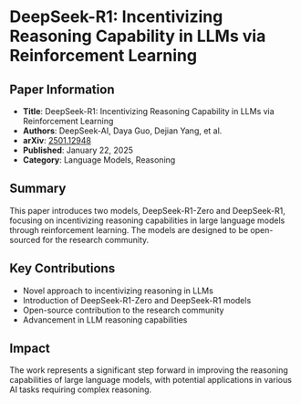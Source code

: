 # DeepSeek-R1: Incentivizing Reasoning Capability in LLMs via Reinforcement Learning

## Paper Information
- **Title**: DeepSeek-R1: Incentivizing Reasoning Capability in LLMs via Reinforcement Learning
- **Authors**: DeepSeek-AI, Daya Guo, Dejian Yang, et al.
- **arXiv**: [2501.12948](https://arxiv.org/abs/2501.12948)
- **Published**: January 22, 2025
- **Category**: Language Models, Reasoning

## Summary
This paper introduces two models, DeepSeek-R1-Zero and DeepSeek-R1, focusing on incentivizing reasoning capabilities in large language models through reinforcement learning. The models are designed to be open-sourced for the research community.

## Key Contributions
- Novel approach to incentivizing reasoning in LLMs
- Introduction of DeepSeek-R1-Zero and DeepSeek-R1 models
- Open-source contribution to the research community
- Advancement in LLM reasoning capabilities

## Impact
The work represents a significant step forward in improving the reasoning capabilities of large language models, with potential applications in various AI tasks requiring complex reasoning.
